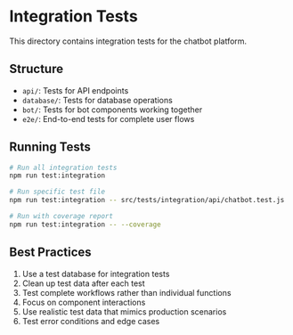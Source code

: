 # Integration Tests

This directory contains integration tests for the chatbot platform.

## Structure

- `api/`: Tests for API endpoints
- `database/`: Tests for database operations
- `bot/`: Tests for bot components working together
- `e2e/`: End-to-end tests for complete user flows

## Running Tests

```bash
# Run all integration tests
npm run test:integration

# Run specific test file
npm run test:integration -- src/tests/integration/api/chatbot.test.js

# Run with coverage report
npm run test:integration -- --coverage
```

## Best Practices

1. Use a test database for integration tests
2. Clean up test data after each test
3. Test complete workflows rather than individual functions
4. Focus on component interactions
5. Use realistic test data that mimics production scenarios
6. Test error conditions and edge cases

